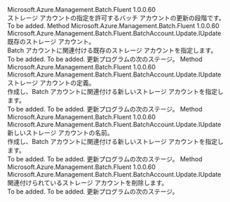 <Type Name="IWithStorageAccount" FullName="Microsoft.Azure.Management.Batch.Fluent.BatchAccount.Update.IWithStorageAccount">
  <TypeSignature Language="C#" Value="public interface IWithStorageAccount" />
  <TypeSignature Language="ILAsm" Value=".class public interface auto ansi abstract IWithStorageAccount" />
  <TypeSignature Language="DocId" Value="T:Microsoft.Azure.Management.Batch.Fluent.BatchAccount.Update.IWithStorageAccount" />
  <TypeSignature Language="VB.NET" Value="Public Interface IWithStorageAccount" />
  <TypeSignature Language="F#" Value="type IWithStorageAccount = interface" />
  <AssemblyInfo>
    <AssemblyName>Microsoft.Azure.Management.Batch.Fluent</AssemblyName>
    <AssemblyVersion>1.0.0.60</AssemblyVersion>
  </AssemblyInfo>
  <Interfaces />
  <Docs>
    <summary>
            ストレージ アカウントの指定を許可するバッチ アカウントの更新の段階です。
            </summary>
    <remarks>To be added.</remarks>
  </Docs>
  <Members>
    <Member MemberName="WithExistingStorageAccount">
      <MemberSignature Language="C#" Value="public Microsoft.Azure.Management.Batch.Fluent.BatchAccount.Update.IUpdate WithExistingStorageAccount (Microsoft.Azure.Management.Storage.Fluent.IStorageAccount storageAccount);" />
      <MemberSignature Language="ILAsm" Value=".method public hidebysig newslot virtual instance class Microsoft.Azure.Management.Batch.Fluent.BatchAccount.Update.IUpdate WithExistingStorageAccount(class Microsoft.Azure.Management.Storage.Fluent.IStorageAccount storageAccount) cil managed" />
      <MemberSignature Language="DocId" Value="M:Microsoft.Azure.Management.Batch.Fluent.BatchAccount.Update.IWithStorageAccount.WithExistingStorageAccount(Microsoft.Azure.Management.Storage.Fluent.IStorageAccount)" />
      <MemberSignature Language="VB.NET" Value="Public Function WithExistingStorageAccount (storageAccount As IStorageAccount) As IUpdate" />
      <MemberSignature Language="F#" Value="abstract member WithExistingStorageAccount : Microsoft.Azure.Management.Storage.Fluent.IStorageAccount -&gt; Microsoft.Azure.Management.Batch.Fluent.BatchAccount.Update.IUpdate" Usage="iWithStorageAccount.WithExistingStorageAccount storageAccount" />
      <MemberType>Method</MemberType>
      <AssemblyInfo>
        <AssemblyName>Microsoft.Azure.Management.Batch.Fluent</AssemblyName>
        <AssemblyVersion>1.0.0.60</AssemblyVersion>
      </AssemblyInfo>
      <ReturnValue>
        <ReturnType>Microsoft.Azure.Management.Batch.Fluent.BatchAccount.Update.IUpdate</ReturnType>
      </ReturnValue>
      <Parameters>
        <Parameter Name="storageAccount" Type="Microsoft.Azure.Management.Storage.Fluent.IStorageAccount" />
      </Parameters>
      <Docs>
        <param name="storageAccount">既存のストレージ アカウント。</param>
        <summary>
            Batch アカウントに関連付ける既存のストレージ アカウントを指定します。
            </summary>
        <returns>To be added.</returns>
        <remarks>To be added.</remarks>
        <return>更新プログラムの次のステージ。</return>
      </Docs>
    </Member>
    <Member MemberName="WithNewStorageAccount">
      <MemberSignature Language="C#" Value="public Microsoft.Azure.Management.Batch.Fluent.BatchAccount.Update.IUpdate WithNewStorageAccount (Microsoft.Azure.Management.ResourceManager.Fluent.Core.ResourceActions.ICreatable&lt;Microsoft.Azure.Management.Storage.Fluent.IStorageAccount&gt; storageAccountCreatable);" />
      <MemberSignature Language="ILAsm" Value=".method public hidebysig newslot virtual instance class Microsoft.Azure.Management.Batch.Fluent.BatchAccount.Update.IUpdate WithNewStorageAccount(class Microsoft.Azure.Management.ResourceManager.Fluent.Core.ResourceActions.ICreatable`1&lt;class Microsoft.Azure.Management.Storage.Fluent.IStorageAccount&gt; storageAccountCreatable) cil managed" />
      <MemberSignature Language="DocId" Value="M:Microsoft.Azure.Management.Batch.Fluent.BatchAccount.Update.IWithStorageAccount.WithNewStorageAccount(Microsoft.Azure.Management.ResourceManager.Fluent.Core.ResourceActions.ICreatable{Microsoft.Azure.Management.Storage.Fluent.IStorageAccount})" />
      <MemberSignature Language="VB.NET" Value="Public Function WithNewStorageAccount (storageAccountCreatable As ICreatable(Of IStorageAccount)) As IUpdate" />
      <MemberSignature Language="F#" Value="abstract member WithNewStorageAccount : Microsoft.Azure.Management.ResourceManager.Fluent.Core.ResourceActions.ICreatable&lt;Microsoft.Azure.Management.Storage.Fluent.IStorageAccount&gt; -&gt; Microsoft.Azure.Management.Batch.Fluent.BatchAccount.Update.IUpdate" Usage="iWithStorageAccount.WithNewStorageAccount storageAccountCreatable" />
      <MemberType>Method</MemberType>
      <AssemblyInfo>
        <AssemblyName>Microsoft.Azure.Management.Batch.Fluent</AssemblyName>
        <AssemblyVersion>1.0.0.60</AssemblyVersion>
      </AssemblyInfo>
      <ReturnValue>
        <ReturnType>Microsoft.Azure.Management.Batch.Fluent.BatchAccount.Update.IUpdate</ReturnType>
      </ReturnValue>
      <Parameters>
        <Parameter Name="storageAccountCreatable" Type="Microsoft.Azure.Management.ResourceManager.Fluent.Core.ResourceActions.ICreatable&lt;Microsoft.Azure.Management.Storage.Fluent.IStorageAccount&gt;" />
      </Parameters>
      <Docs>
        <param name="storageAccountCreatable">ストレージ アカウントの定義。</param>
        <summary>
            作成し、Batch アカウントに関連付ける新しいストレージ アカウントを指定します。
            </summary>
        <returns>To be added.</returns>
        <remarks>To be added.</remarks>
        <return>更新プログラムの次のステージ。</return>
      </Docs>
    </Member>
    <Member MemberName="WithNewStorageAccount">
      <MemberSignature Language="C#" Value="public Microsoft.Azure.Management.Batch.Fluent.BatchAccount.Update.IUpdate WithNewStorageAccount (string storageAccountName);" />
      <MemberSignature Language="ILAsm" Value=".method public hidebysig newslot virtual instance class Microsoft.Azure.Management.Batch.Fluent.BatchAccount.Update.IUpdate WithNewStorageAccount(string storageAccountName) cil managed" />
      <MemberSignature Language="DocId" Value="M:Microsoft.Azure.Management.Batch.Fluent.BatchAccount.Update.IWithStorageAccount.WithNewStorageAccount(System.String)" />
      <MemberSignature Language="VB.NET" Value="Public Function WithNewStorageAccount (storageAccountName As String) As IUpdate" />
      <MemberSignature Language="F#" Value="abstract member WithNewStorageAccount : string -&gt; Microsoft.Azure.Management.Batch.Fluent.BatchAccount.Update.IUpdate" Usage="iWithStorageAccount.WithNewStorageAccount storageAccountName" />
      <MemberType>Method</MemberType>
      <AssemblyInfo>
        <AssemblyName>Microsoft.Azure.Management.Batch.Fluent</AssemblyName>
        <AssemblyVersion>1.0.0.60</AssemblyVersion>
      </AssemblyInfo>
      <ReturnValue>
        <ReturnType>Microsoft.Azure.Management.Batch.Fluent.BatchAccount.Update.IUpdate</ReturnType>
      </ReturnValue>
      <Parameters>
        <Parameter Name="storageAccountName" Type="System.String" />
      </Parameters>
      <Docs>
        <param name="storageAccountName">新しいストレージ アカウントの名前。</param>
        <summary>
            作成し、Batch アカウントに関連付ける新しいストレージ アカウントを指定します。
            </summary>
        <returns>To be added.</returns>
        <remarks>To be added.</remarks>
        <return>更新プログラムの次のステージ。</return>
      </Docs>
    </Member>
    <Member MemberName="WithoutStorageAccount">
      <MemberSignature Language="C#" Value="public Microsoft.Azure.Management.Batch.Fluent.BatchAccount.Update.IUpdate WithoutStorageAccount ();" />
      <MemberSignature Language="ILAsm" Value=".method public hidebysig newslot virtual instance class Microsoft.Azure.Management.Batch.Fluent.BatchAccount.Update.IUpdate WithoutStorageAccount() cil managed" />
      <MemberSignature Language="DocId" Value="M:Microsoft.Azure.Management.Batch.Fluent.BatchAccount.Update.IWithStorageAccount.WithoutStorageAccount" />
      <MemberSignature Language="VB.NET" Value="Public Function WithoutStorageAccount () As IUpdate" />
      <MemberSignature Language="F#" Value="abstract member WithoutStorageAccount : unit -&gt; Microsoft.Azure.Management.Batch.Fluent.BatchAccount.Update.IUpdate" Usage="iWithStorageAccount.WithoutStorageAccount " />
      <MemberType>Method</MemberType>
      <AssemblyInfo>
        <AssemblyName>Microsoft.Azure.Management.Batch.Fluent</AssemblyName>
        <AssemblyVersion>1.0.0.60</AssemblyVersion>
      </AssemblyInfo>
      <ReturnValue>
        <ReturnType>Microsoft.Azure.Management.Batch.Fluent.BatchAccount.Update.IUpdate</ReturnType>
      </ReturnValue>
      <Parameters />
      <Docs>
        <summary>
            関連付けられているストレージ アカウントを削除します。
            </summary>
        <returns>To be added.</returns>
        <remarks>To be added.</remarks>
        <return>更新プログラムの次のステージ。</return>
      </Docs>
    </Member>
  </Members>
</Type>